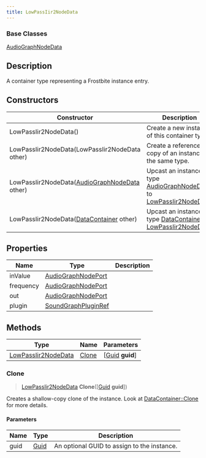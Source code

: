 ```yaml
---
title: LowPassIir2NodeData
---
```

### Base Classes

[AudioGraphNodeData](/vext/ref/fb/audiographnodedata/)

## Description

A container type representing a Frostbite instance entry.

## Constructors

| Constructor                                                                    | Description                                                                                                                   |
| ------------------------------------------------------------------------------ | ----------------------------------------------------------------------------------------------------------------------------- |
| LowPassIir2NodeData()                                                          | Create a new instance of this container type.                                                                                 |
| LowPassIir2NodeData(LowPassIir2NodeData other)                                 | Create a reference copy of an instance of the same type.                                                                      |
| LowPassIir2NodeData([AudioGraphNodeData](/vext/ref/fb/audiographnodedata/) other)            | Upcast an instance of type [AudioGraphNodeData](/vext/ref/fb/audiographnodedata/) to [LowPassIir2NodeData](/vext/ref/fb/lowpassiir2nodedata/).            |
| LowPassIir2NodeData([DataContainer](/vext/ref/shared/class/datacontainer) other) | Upcast an instance of type [DataContainer](/vext/ref/shared/class/datacontainer) to [LowPassIir2NodeData](/vext/ref/fb/lowpassiir2nodedata/). |

## Properties

| Name      | Type                                       | Description |
| --------- | ------------------------------------------ | ----------- |
| inValue   | [AudioGraphNodePort](/vext/ref/fb/audiographnodeport/)   |             |
| frequency | [AudioGraphNodePort](/vext/ref/fb/audiographnodeport/)   |             |
| out       | [AudioGraphNodePort](/vext/ref/fb/audiographnodeport/)   |             |
| plugin    | [SoundGraphPluginRef](/vext/ref/fb/soundgraphpluginref/) |             |

## Methods

| Type                                       | Name            | Parameters                                     |
| ------------------------------------------ | --------------- | ---------------------------------------------- |
| [LowPassIir2NodeData](/vext/ref/fb/lowpassiir2nodedata/) | [Clone](#clone) | \[[Guid](/vext/ref/shared/class/guid) **guid**\] |

### Clone

> [LowPassIir2NodeData](/vext/ref/fb/lowpassiir2nodedata/) **Clone**(\[[Guid](/vext/ref/shared/class/guid) **guid**\])

Creates a shallow-copy clone of the instance. Look at [DataContainer::Clone](/vext/ref/shared/class/datacontainer#clone) for more details.

#### Parameters

| Name | Type         | Description                                 |
| ---- | ------------ | ------------------------------------------- |
| guid | [Guid](/vext/ref/shared/class/guid/) | An optional GUID to assign to the instance. |
